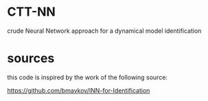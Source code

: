 # CTT-NN
crude Neural Network approach for a dynamical model identification

# sources

this code is inspired by the work of the following source:

https://github.com/bmavkov/INN-for-Identification
